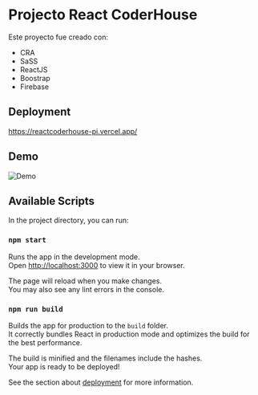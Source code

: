 # Projecto React CoderHouse 

Este proyecto fue creado con:

* CRA
* SaSS
* ReactJS
* Boostrap
* Firebase

## Deployment

 https://reactcoderhouse-pi.vercel.app/

## Demo
 
 ![Demo](https://im5.ezgif.com/tmp/ezgif-5-167cd94dc7.gif)

## Available Scripts

In the project directory, you can run:

### `npm start`

Runs the app in the development mode.\
Open [http://localhost:3000](http://localhost:3000) to view it in your browser.

The page will reload when you make changes.\
You may also see any lint errors in the console.

### `npm run build`

Builds the app for production to the `build` folder.\
It correctly bundles React in production mode and optimizes the build for the best performance.

The build is minified and the filenames include the hashes.\
Your app is ready to be deployed!

See the section about [deployment](https://facebook.github.io/create-react-app/docs/deployment) for more information.

